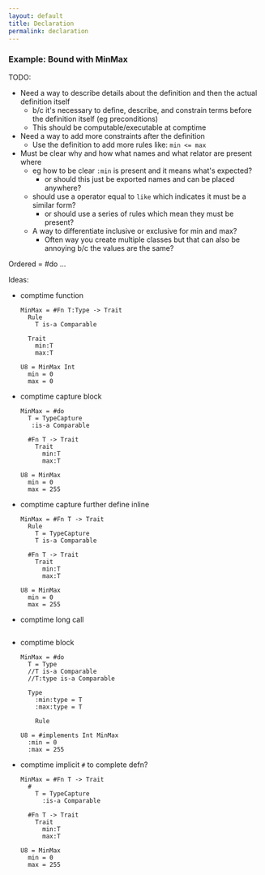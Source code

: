```yaml
---
layout: default
title: Declaration
permalink: declaration
---
```



### Example: Bound with MinMax

TODO:
* Need a way to describe details about the definition and then the actual definition itself
  * b/c it's necessary to define, describe, and constrain terms before the definition itself (eg preconditions)
  * This should be computable/executable at comptime
* Need a way to add more constraints after the definition
  * Use the definition to add more rules like: `min <= max`
* Must be clear why and how what names and what relator are present where
  * eg how to be clear `:min` is present and it means what's expected?
    * or should this just be exported names and can be placed anywhere?
  * should use a operator equal to `like` which indicates it must be a similar form?
    * or should use a series of rules which mean they must be present?
  * A way to differentiate inclusive or exclusive for min and max?
    * Often way you create multiple classes but that can also be annoying b/c the values are the same?

Ordered = #do
  ...

Ideas:
* comptime function
  ```
  MinMax = #Fn T:Type -> Trait
    Rule
      T is-a Comparable

    Trait
      min:T
      max:T

  U8 = MinMax Int
    min = 0
    max = 0
  ```
* comptime capture block
  ```
  MinMax = #do
    T = TypeCapture
     :is-a Comparable

    #Fn T -> Trait
      Trait
        min:T
        max:T

  U8 = MinMax
    min = 0
    max = 255
  ```
* comptime capture further define inline
  ```
  MinMax = #Fn T -> Trait
    Rule
      T = TypeCapture
      T is-a Comparable

    #Fn T -> Trait
      Trait
        min:T
        max:T

  U8 = MinMax
    min = 0
    max = 255
  ```
* comptime long call
  ```
  ```
* comptime block
  ```
  MinMax = #do
    T = Type
    //T is-a Comparable
    //T:type is-a Comparable
    
    Type
      :min:type = T
      :max:type = T

      Rule

  U8 = #implements Int MinMax
    :min = 0
    :max = 255
  ```
* comptime implicit `#` to complete defn?
  ```
  MinMax = #Fn T -> Trait
    #
      T = TypeCapture
        :is-a Comparable

    #Fn T -> Trait
      Trait
        min:T
        max:T

  U8 = MinMax
    min = 0
    max = 255
  ```
